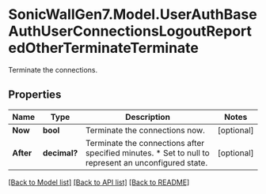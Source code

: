 # SonicWallGen7.Model.UserAuthBaseAuthUserConnectionsLogoutReportedOtherTerminateTerminate
Terminate the connections.

## Properties

Name | Type | Description | Notes
------------ | ------------- | ------------- | -------------
**Now** | **bool** | Terminate the connections now. | [optional] 
**After** | **decimal?** | Terminate the connections after specified minutes. * Set to null to represent an unconfigured state. | [optional] 

[[Back to Model list]](../README.md#documentation-for-models) [[Back to API list]](../README.md#documentation-for-api-endpoints) [[Back to README]](../README.md)

